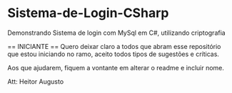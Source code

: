 # Sistema-de-Login-CSharp
Demonstrando Sistema de login com MySql em C#, utilizando criptografia


== INICIANTE ==
Quero deixar claro a todos que abram esse repositório que estou iniciando no ramo,
aceito todos tipos de sugestões e críticas.

Aos que ajudarem, fiquem a vontante em alterar o readme e incluir nome.

Att: Heitor Augusto

